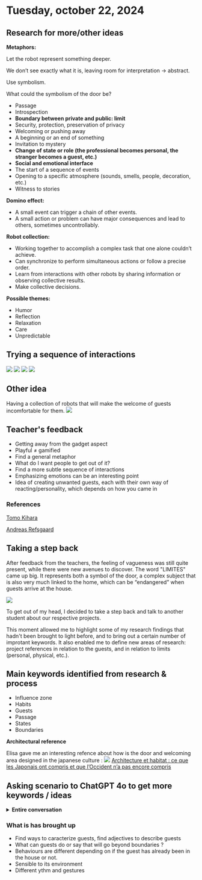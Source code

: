 # Tuesday, october 22, 2024

## Research for more/other ideas
**Metaphors:**

Let the robot represent something deeper.

We don’t see exactly what it is, leaving room for interpretation → abstract.

Use symbolism.

What could the symbolism of the door be?

- Passage
- Introspection
- **Boundary between private and public: limit**
- Security, protection, preservation of privacy
- Welcoming or pushing away
- A beginning or an end of something
- Invitation to mystery
- **Change of state or role (the professional becomes personal, the stranger becomes a guest, etc.)**
- **Social and emotional interface**
- The start of a sequence of events
- Opening to a specific atmosphere (sounds, smells, people, decoration, etc.)
- Witness to stories

**Domino effect:**

- A small event can trigger a chain of other events.
- A small action or problem can have major consequences and lead to others, sometimes uncontrollably.

**Robot collection:**

- Working together to accomplish a complex task that one alone couldn’t achieve.
- Can synchronize to perform simultaneous actions or follow a precise order.
- Learn from interactions with other robots by sharing information or observing collective results.
- Make collective decisions.

**Possible themes:**

- Humor
- Reflection
- Relaxation
- Care
- Unpredictable

## Trying a sequence of interactions
![](images/IMG_8734.jpeg)
![](images/IMG_8739.jpeg)
![](images/IMG_8737.jpeg)
![](images/IMG_8738.jpeg)


## Other idea
Having a collection of robots that will make the welcome of guests incomfortable for them.
![](images/IMG_8735.jpeg)

## Teacher's feedback
- Getting away from the gadget aspect
- Playful ≠ gamified
- Find a general metaphor
- What do I want people to get out of it?
- Find a more subtle sequence of interactions
- Emphasizing emotions can be an interesting point
- Idea of creating unwanted guests, each with their own way of reacting/personality, which depends on how you came in

###  References

[Tomo Kihara](https://www.tomokihara.com/index.html)

[Andreas Refsgaard](https://www.andreasrefsgaard.dk/)


## Taking a step back

After feedback from the teachers, the feeling of vagueness was still quite present, while there were new avenues to discover. 
The word "LIMITES" came up big. It represents both a symbol of the door, a complex subject that is also very much linked to the home, which can be “endangered” when guests arrive at the house. 

![](images/IMG_8736.jpeg)

To get out of my head, I decided to take a step back and talk to another student about our respective projects. 

This moment allowed me to highlight some of my research findings that hadn't been brought to light before, and to bring out a certain number of improtant keywords. It also enabled me to define new areas of research: project references in relation to the guests, and in relation to limits (personal, physical, etc.).

## Main keywords identified from research & process
- Influence zone
- Habits
- Guests
- Passage
- States
- Boundaries

**Architectural reference**

Elisa gave me an interesting refence about how is the door and welcoming area designed in the japanese culture : 
![](images/reference-archi.png)
[Architecture et habitat : ce que les Japonais ont compris et que l’Occident n’a pas encore compris](https://optimisemonespace.com/architecture-et-habitat-ce-que-les-japonais-ont-compris-et-que-loccident-na-pas-encore-compris/)


## Asking scenario to ChatGPT 4o to get more keywords / ideas

<details>
    <summary><strong>Entire conversation</strong></summary>

    Question: 
    
    Write me a scenario, about a soft robot, which would be located in my house, in the entrance, more precisely on the front door (inside). This robot takes the form of a guest, or even several different guests. I don't want the robot to talk. I want it to react differently to its environment or to an individual.
    ---
    Answer from ChatGPT:

    Here’s a scenario that aligns with your idea of a soft robot, located at the entrance of your house, taking the form of a guest:

    ---

    Scenario: "The Silent Host"

    Upon entering your home, visitors are greeted not by a person, but by a presence—a soft robot stationed at the inside of the front door. This robot is designed to take the shape of different "guests," blending seamlessly into the home's ambiance. Its appearance is a vague, yet inviting humanoid form, made of soft, flexible materials that contour to suggest clothing and posture, but remain faceless, neutral, and silent.

    The robot’s primary function is to subtly respond to its environment, especially the people who enter or leave. Each visitor experiences a unique interaction, as the robot's behaviors are influenced by various factors like movement, temperature, proximity, and even the emotional state of the person.

    Scenario 1: The Frequent Visitor

    As someone who frequently enters the house comes through the door, the robot shifts subtly, recognizing this as a familiar presence. Its form relaxes into a casual stance, perhaps mimicking the act of leaning slightly against the wall, creating an impression of familiarity and comfort. It "nods" in acknowledgment, a small but perceptible tilt of the head, giving the impression of a silent, knowing companion. The visitor doesn't feel intruded upon, just quietly recognized.

    Scenario 2: The First-Time Guest

    A new guest, stepping in for the first time, feels the atmosphere subtly shift. The robot, sensing this unfamiliar presence, straightens slightly, its posture more formal, as if it’s welcoming someone with great respect. The soft materials it’s made from slightly adjust their textures to give a sensation of warmth, as though the visitor is being enveloped by a calming presence. No sound is made, but the guest feels a quiet invitation, almost like a non-verbal "make yourself at home."

    Scenario 3: The Hesitant Visitor

    On a rainy day, someone steps in hesitantly, perhaps unsure of their place in the home. The robot detects their slower movement and the cooler temperature they bring in. It shifts into a more gentle, nurturing form. Its posture rounds slightly, almost mimicking the gesture of offering a cloak to dry off. The atmosphere feels warmer, and the robot emits a soft glow from within its fabric, subtly increasing the light in the entryway. Without words, it communicates reassurance, inviting the visitor to relax and feel safe.

    Scenario 4: The Household Member Returning After a Long Day

    As one of the household members returns home after a long, tiring day, the robot reacts to their slumped posture and the slower pace of their steps. It gently shifts into a comforting, almost protective stance, as if standing watch. Its form expands slightly, creating the impression of taking up space, offering a shield from the outside world. As the person passes by, the robot subtly leans forward, as if to offer silent support, a presence that says, "I’m here, you can rest now."

    Scenario 5: The Evening Departure

    At night, when someone prepares to leave, the robot changes its form again. It stands straight, almost formal, as if seeing them off. The ambient lighting around it dims slightly, creating a mood of quiet solemnity. Its fabric shifts in texture to mimic the sensation of a cool breeze, subtly reminding the person of the outside world awaiting them. Though it remains silent, its posture feels like a respectful nod—an unspoken farewell.

    ---

    The soft robot doesn’t need to speak. It communicates through its form, its movements, and the tactile and visual changes it makes to its surface. In essence, it becomes part of the emotional landscape of the home, quietly embodying the role of a welcoming, reassuring, and ever-present "host."

    Question: 

    Can you give me a different scenario, with the robot being a bit more playful or humorous ? 

    Answer from ChatGPT : 

    Here’s an alternate scenario where the soft robot at your front door is more playful and humorous:

    ---

    Scenario: "The Mischievous Greeter"

    As you enter your home, the soft robot stationed by the door is more than just a silent presence—it’s a playful, ever-changing companion, ready to amuse and surprise. It takes on different whimsical forms and reacts to your arrival with a sense of humor and light-heartedness, engaging you without words but with gestures and actions that brighten the entrance.

    Scenario 1: The Playful Friend
    As a frequent visitor steps through the door, the robot springs into action, taking on a comically exaggerated pose—arms outstretched in a dramatic "welcome" gesture. Its form becomes bouncy and lively, almost as if it's ready to give a hug or a high-five. Instead of leaning against the wall casually, it leans way too far, as if pretending to lose balance, then straightens up quickly, making the person chuckle at its clumsy antics. It’s a light, humorous way to acknowledge their presence.

    Scenario 2: The Silly Stranger
    A new guest walks in cautiously, and the robot reacts with playful curiosity. Its form stretches slightly taller than usual, leaning forward as if inspecting the guest, but in an exaggerated, cartoonish way. Then, suddenly, it shrinks down and puffs out a little, resembling a playful caricature of someone trying to look "important." It’s as if the robot is teasingly trying to "impress" the guest, and even though it says nothing, the visitor can't help but smile at the playful nature of the encounter.

    Scenario 3: The Trickster Host
    Someone enters the house on a rainy day, and the robot plays a harmless trick. It mimics pulling out a giant, exaggerated umbrella from thin air, holding it over the visitor as if offering protection. Of course, the umbrella doesn’t exist, and its ridiculous size makes the gesture all the more funny. The visitor walks by, noticing the robot’s mock-seriousness, and laughs at the obvious over-the-top attempt to be helpful.

    Scenario 4: The Playful Companion
    When a tired household member returns home, the robot senses their low energy and decides to lighten the mood. It drops into an exaggerated, overly-relaxed posture, like a melted blob leaning lazily against the doorframe, mimicking exhaustion in a humorous way. Its form becomes loose and stretchy, as if it’s saying, "I feel you," but in a playful, exaggerated manner, encouraging the person to smile, no matter how tired they feel.

    Scenario 5: The Prankish Farewell
    As someone prepares to leave, the robot decides to play a small prank. It takes on the form of an overly dramatic, weeping figure, pretending to wipe invisible tears from its face with a large, exaggerated handkerchief. Its form becomes slumped, as if heartbroken at the prospect of saying goodbye, but with clear, exaggerated drama. The person can’t help but laugh at the absurdity of it all. As the door closes, the robot straightens back up, its playful farewell complete.

    In this scenario, the soft robot takes a more humorous, light-hearted approach to interacting with visitors and household members. It reacts with exaggerated gestures, playful mimicry, and harmless pranks, bringing a sense of fun to the entrance of the home. Without speaking a word, it invites everyone to smile and enjoy the moment as they enter or leave.



</details>

### What is has brought up 
- Find ways to caracterize guests, find adjectives to describe guests
- What can guests do or say that will go beyond boundaries ?
- Behaviours are different depending on if the guest has already been in the house or not. 
- Sensible to its environment
- Different ythm and gestures

